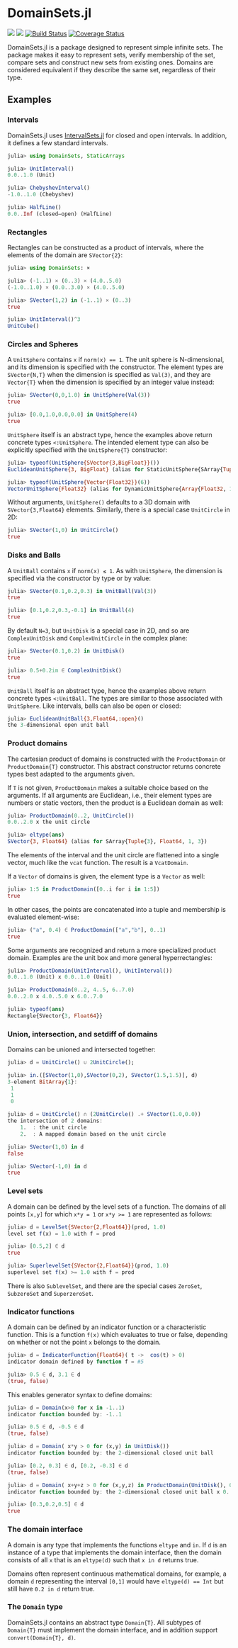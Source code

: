 # DomainSets.jl

[![](https://img.shields.io/badge/docs-stable-blue.svg)](https://JuliaApproximation.github.io/DomainSets.jl/stable)
[![](https://img.shields.io/badge/docs-latest-blue.svg)](https://JuliaApproximation.github.io/DomainSets.jl/latest)
[![Build Status](https://github.com/JuliaApproximation/DomainSets.jl/workflows/CI/badge.svg)](https://github.com/JuliaApproximation/DomainSets.jl/actions)
[![Coverage Status](https://codecov.io/gh/JuliaApproximation/DomainSets.jl/branch/master/graph/badge.svg)](https://codecov.io/gh/JuliaApproximation/DomainSets.jl)


DomainSets.jl is a package designed to represent simple infinite sets. The package makes it easy to represent sets, verify membership of the set, compare sets and construct new sets from existing ones. Domains are considered equivalent if they describe the same set, regardless of their type.

## Examples

### Intervals

DomainSets.jl uses [IntervalSets.jl](https://github.com/JuliaMath/IntervalSets.jl) for closed and open intervals. In addition, it defines a few standard intervals.

```julia
julia> using DomainSets, StaticArrays

julia> UnitInterval()
0.0..1.0 (Unit)

julia> ChebyshevInterval()
-1.0..1.0 (Chebyshev)

julia> HalfLine()
0.0..Inf (closed–open) (HalfLine)
```

### Rectangles

Rectangles can be constructed as a product of intervals, where the elements of the domain
are `SVector{2}`:

```julia
julia> using DomainSets: ×

julia> (-1..1) × (0..3) × (4.0..5.0)
(-1.0..1.0) × (0.0..3.0) × (4.0..5.0)

julia> SVector(1,2) in (-1..1) × (0..3)
true

julia> UnitInterval()^3
UnitCube()
```

### Circles and Spheres

A `UnitSphere`  contains `x` if `norm(x) == 1`. The unit sphere is N-dimensional,
and its dimension is specified with the constructor. The element types are
`SVector{N,T}` when the dimension is specified as `Val(3)`, and they
are `Vector{T}` when the dimension is specified by an integer value instead:
```julia
julia> SVector(0,0,1.0) in UnitSphere(Val(3))
true

julia> [0.0,1.0,0.0,0.0] in UnitSphere(4)
true
```
`UnitSphere` itself is an abstract type, hence the examples above return
concrete types `<:UnitSphere`. The intended element type can also be explicitly
specified with the `UnitSphere{T}` constructor:
```julia
julia> typeof(UnitSphere{SVector{3,BigFloat}}())
EuclideanUnitSphere{3, BigFloat} (alias for StaticUnitSphere{SArray{Tuple{3}, BigFloat, 1, 3}})

julia> typeof(UnitSphere{Vector{Float32}}(6))
VectorUnitSphere{Float32} (alias for DynamicUnitSphere{Array{Float32, 1}})
```

Without arguments, `UnitSphere()` defaults to a 3D domain with `SVector{3,Float64}`
elements. Similarly, there is a special case `UnitCircle` in 2D:
```julia
julia> SVector(1,0) in UnitCircle()
true
```



### Disks and Balls

A `UnitBall`  contains `x` if `norm(x) ≤ 1`. As with `UnitSphere`, the dimension
is specified via the constructor by type or by value:
```julia
julia> SVector(0.1,0.2,0.3) in UnitBall(Val(3))
true

julia> [0.1,0.2,0.3,-0.1] in UnitBall(4)
true
```
By default `N=3`, but `UnitDisk` is a special case in 2D, and so are `ComplexUnitDisk` and `ComplexUnitCircle` in the complex plane:
```julia
julia> SVector(0.1,0.2) in UnitDisk()
true

julia> 0.5+0.2im ∈ ComplexUnitDisk()
true
```

`UnitBall` itself is an abstract type, hence the examples above return
concrete types `<:UnitBall`. The types are similar to those associated with
`UnitSphere`. Like intervals, balls can also be open or closed:
```julia
julia> EuclideanUnitBall{3,Float64,:open}()
the 3-dimensional open unit ball
```


### Product domains

The cartesian product of domains is constructed with the `ProductDomain` or
`ProductDomain{T}` constructor. This abstract constructor returns concrete types
best adapted to the arguments given.

If `T` is not given, `ProductDomain` makes a suitable choice based on the
arguments. If all arguments are Euclidean, i.e., their element types are numbers
or static vectors, then the product is a Euclidean domain as well:
```julia
julia> ProductDomain(0..2, UnitCircle())
0.0..2.0 x the unit circle

julia> eltype(ans)
SVector{3, Float64} (alias for SArray{Tuple{3}, Float64, 1, 3})
```
The elements of the interval and the unit circle are flattened into a single
vector, much like the `vcat` function. The result is a `VcatDomain`.

If a `Vector` of domains is given, the element type is a `Vector` as well:
```julia
julia> 1:5 in ProductDomain([0..i for i in 1:5])
true
```
In other cases, the points are concatenated into a tuple and membership is
evaluated element-wise:
```julia
julia> ("a", 0.4) ∈ ProductDomain(["a","b"], 0..1)
true
```

Some arguments are recognized and return a more specialized product domain.
Examples are the unit box and more general hyperrectangles:
```julia
julia> ProductDomain(UnitInterval(), UnitInterval())
0.0..1.0 (Unit) x 0.0..1.0 (Unit)

julia> ProductDomain(0..2, 4..5, 6..7.0)
0.0..2.0 x 4.0..5.0 x 6.0..7.0

julia> typeof(ans)
Rectangle{SVector{3, Float64}}
```


### Union, intersection, and setdiff of domains

Domains can be unioned and intersected together:
```julia
julia> d = UnitCircle() ∪ 2UnitCircle();

julia> in.([SVector(1,0),SVector(0,2), SVector(1.5,1.5)], d)
3-element BitArray{1}:
 1
 1
 0

julia> d = UnitCircle() ∩ (2UnitCircle() .+ SVector(1.0,0.0))
the intersection of 2 domains:
	1.	: the unit circle
	2.	: A mapped domain based on the unit circle

julia> SVector(1,0) in d
false

julia> SVector(-1,0) in d
true
```


### Level sets

A domain can be defined by the level sets of a function. The domains of all
points `[x,y]` for which `x*y = 1` or `x*y >= 1` are represented as follows:
```julia
julia> d = LevelSet{SVector{2,Float64}}(prod, 1.0)
level set f(x) = 1.0 with f = prod

julia> [0.5,2] ∈ d
true

julia> SuperlevelSet{SVector{2,Float64}}(prod, 1.0)
superlevel set f(x) >= 1.0 with f = prod
```
There is also `SublevelSet`, and there are the special cases `ZeroSet`,
`SubzeroSet` and `SuperzeroSet`.

### Indicator functions

A domain can be defined by an indicator function or a characteristic function.
This is a function `f(x)` which evaluates to true or false, depending on whether or
not the point `x` belongs to the domain.
```julia
julia> d = IndicatorFunction{Float64}( t ->  cos(t) > 0)
indicator domain defined by function f = #5

julia> 0.5 ∈ d, 3.1 ∈ d
(true, false)
```
This enables generator syntax to define domains:
```julia
julia> d = Domain(x>0 for x in -1..1)
indicator function bounded by: -1..1

julia> 0.5 ∈ d, -0.5 ∈ d
(true, false)

julia> d = Domain( x*y > 0 for (x,y) in UnitDisk())
indicator function bounded by: the 2-dimensional closed unit ball

julia> [0.2, 0.3] ∈ d, [0.2, -0.3] ∈ d
(true, false)

julia> d = Domain( x+y+z > 0 for (x,y,z) in ProductDomain(UnitDisk(), 0..1))
indicator function bounded by: the 2-dimensional closed unit ball x 0..1

julia> [0.3,0.2,0.5] ∈ d
true
```

### The domain interface

A domain is any type that implements the functions `eltype` and `in`. If
`d` is an instance of a type that implements the domain interface, then
the domain consists of all `x` that is an `eltype(d)` such that `x in d`
returns true.

Domains often represent continuous mathematical domains, for example, a domain
`d`  representing the interval `[0,1]` would have `eltype(d) == Int` but still
have `0.2 in d` return true.

### The `Domain` type

DomainSets.jl contains an abstract type `Domain{T}`. All subtypes of `Domain{T}`
must implement the domain interface, and in addition support `convert(Domain{T}, d)`.
